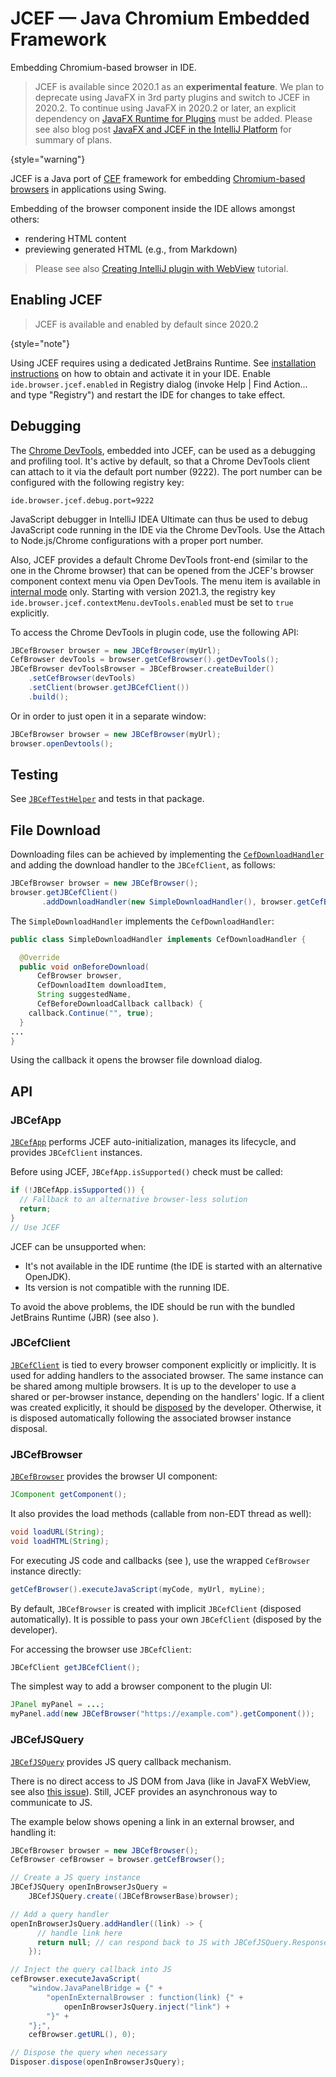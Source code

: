 <!-- Copyright 2000-2023 JetBrains s.r.o. and contributors. Use of this source code is governed by the Apache 2.0 license. -->

# JCEF — Java Chromium Embedded Framework

<link-summary>Embedding Chromium-based browser in IDE.</link-summary>

> JCEF is available since 2020.1 as an **experimental feature**.
> We plan to deprecate using JavaFX in 3rd party plugins and switch to JCEF in 2020.2.
> To continue using JavaFX in 2020.2 or later, an explicit dependency on [JavaFX Runtime for Plugins](https://plugins.jetbrains.com/plugin/14250-javafx-runtime-for-plugins) must be added.
> Please see also blog post [JavaFX and JCEF in the IntelliJ Platform](https://blog.jetbrains.com/platform/2020/07/javafx-and-jcef-in-the-intellij-platform/) for summary of plans.
>
{style="warning"}

JCEF is a Java port of [CEF](https://bitbucket.org/chromiumembedded/cef/wiki/Home) framework for embedding [Chromium-based browsers](https://www.chromium.org/Home) in applications using Swing.

Embedding of the browser component inside the IDE allows amongst others:

- rendering HTML content
- previewing generated HTML (e.g., from Markdown)

> Please see also [Creating IntelliJ plugin with WebView](https://medium.com/virtuslab/creating-intellij-plugin-with-webview-3b27c3f87aea) tutorial.

## Enabling JCEF

<tabs>
<tab title="2020.2 and later">

> JCEF is available and enabled by default since 2020.2
>
{style="note"}

</tab>
<tab title="Earlier versions">

Using JCEF requires using a dedicated JetBrains Runtime.
See [installation instructions](https://youtrack.jetbrains.com/issue/IDEA-231833#focus=streamItem-27-3993099.0-0) on how to obtain and activate it in your IDE.
Enable `ide.browser.jcef.enabled` in <control>Registry</control> dialog (invoke <ui-path>Help | Find Action...</ui-path> and type "Registry") and restart the IDE for changes to take effect.

</tab>
</tabs>

## Debugging

The [Chrome DevTools](https://developers.google.com/web/tools/chrome-devtools/), embedded into JCEF, can be used as a debugging and profiling tool.
It's active by default, so that a Chrome DevTools client can attach to it via the default port number (9222).
The port number can be configured with the following registry key:

```
ide.browser.jcef.debug.port=9222
```

JavaScript debugger in IntelliJ IDEA Ultimate can thus be used to debug JavaScript code running in the IDE via the Chrome DevTools.
Use the <control>Attach to Node.js/Chrome</control> configurations with a proper port number.

Also, JCEF provides a default Chrome DevTools front-end (similar to the one in the Chrome browser) that can be opened from the JCEF's browser component context menu via <ui-path>Open DevTools</ui-path>.
The menu item is available in [internal mode](enabling_internal.md) only.
Starting with version 2021.3, the registry key `ide.browser.jcef.contextMenu.devTools.enabled` must be set to `true` explicitly.

To access the Chrome DevTools in plugin code, use the following API:

```java
JBCefBrowser browser = new JBCefBrowser(myUrl);
CefBrowser devTools = browser.getCefBrowser().getDevTools();
JBCefBrowser devToolsBrowser = JBCefBrowser.createBuilder()
    .setCefBrowser(devTools)
    .setClient(browser.getJBCefClient())
    .build();
```

Or in order to just open it in a separate window:

```java
JBCefBrowser browser = new JBCefBrowser(myUrl);
browser.openDevtools();
```

## Testing

See [`JBCefTestHelper`](%gh-ic%/platform/platform-tests/testSrc/com/intellij/ui/jcef/JBCefTestHelper.java) and tests in that package.

## File Download

Downloading files can be achieved by implementing the [`CefDownloadHandler`](https://github.com/JetBrains/jcef/blob/7560ce68418f8d8d1ac55a4fd318141053be8fea/java/org/cef/handler/CefDownloadHandler.java) and adding the download handler to the `JBCefClient`, as follows:

```java
JBCefBrowser browser = new JBCefBrowser();
browser.getJBCefClient()
       .addDownloadHandler(new SimpleDownloadHandler(), browser.getCefBrowser());
```

The `SimpleDownloadHandler` implements the `CefDownloadHandler`:

```java
public class SimpleDownloadHandler implements CefDownloadHandler {

  @Override
  public void onBeforeDownload(
      CefBrowser browser,
      CefDownloadItem downloadItem,
      String suggestedName,
      CefBeforeDownloadCallback callback) {
    callback.Continue("", true);
  }
...
}
```

Using the callback it opens the browser file download dialog.

## API

### JBCefApp

[`JBCefApp`](%gh-ic%/platform/platform-api/src/com/intellij/ui/jcef/JBCefApp.java) performs JCEF auto-initialization, manages its lifecycle, and provides `JBCefClient` instances.

Before using JCEF, `JBCefApp.isSupported()` check must be called:

```java
if (!JBCefApp.isSupported()) {
  // Fallback to an alternative browser-less solution
  return;
}
// Use JCEF
```

JCEF can be unsupported when:
- It's not available in the IDE runtime (the IDE is started with an alternative OpenJDK).
- Its version is not compatible with the running IDE.

To avoid the above problems, the IDE should be run with the bundled JetBrains Runtime (JBR) (see also [](ide_development_instance.md)).

### JBCefClient

[`JBCefClient`](%gh-ic%/platform/platform-api/src/com/intellij/ui/jcef/JBCefClient.java) is tied to every browser component explicitly or implicitly.
It is used for adding handlers to the associated browser.
The same instance can be shared among multiple browsers.
It is up to the developer to use a shared or per-browser instance, depending on the handlers' logic.
If a client was created explicitly, it should be [disposed](disposers.md) by the developer.
Otherwise, it is disposed automatically following the associated browser instance disposal.

### JBCefBrowser

[`JBCefBrowser`](%gh-ic%/platform/platform-api/src/com/intellij/ui/jcef/JBCefBrowser.java) provides the browser UI component:

```java
JComponent getComponent();
```

It also provides the load methods (callable from non-EDT thread as well):

```java
void loadURL(String);
void loadHTML(String);
```

For executing JS code and callbacks (see [](#jbcefjsquery)), use the wrapped `CefBrowser` instance directly:

```java
getCefBrowser().executeJavaScript(myCode, myUrl, myLine);
```

By default, `JBCefBrowser` is created with implicit `JBCefClient` (disposed automatically).
It is possible to pass your own `JBCefClient` (disposed by the developer).

For accessing the browser use `JBCefClient`:

```java
JBCefClient getJBCefClient();
```

The simplest way to add a browser component to the plugin UI:

```java
JPanel myPanel = ...;
myPanel.add(new JBCefBrowser("https://example.com").getComponent());
```

### JBCefJSQuery

[`JBCefJSQuery`](%gh-ic%/platform/platform-api/src/com/intellij/ui/jcef/JBCefJSQuery.java) provides JS query callback mechanism.

There is no direct access to JS DOM from Java (like in JavaFX WebView, see also [this issue](https://youtrack.jetbrains.com/issue/JBR-2046)).
Still, JCEF provides an asynchronous way to communicate to JS.

The example below shows opening a link in an external browser, and handling it:

```java
JBCefBrowser browser = new JBCefBrowser();
CefBrowser cefBrowser = browser.getCefBrowser();

// Create a JS query instance
JBCefJSQuery openInBrowserJsQuery =
    JBCefJSQuery.create((JBCefBrowserBase)browser);

// Add a query handler
openInBrowserJsQuery.addHandler((link) -> {
      // handle link here
      return null; // can respond back to JS with JBCefJSQuery.Response
    });

// Inject the query callback into JS
cefBrowser.executeJavaScript(
    "window.JavaPanelBridge = {" +
        "openInExternalBrowser : function(link) {" +
            openInBrowserJsQuery.inject("link") +
        "}" +
    "};",
    cefBrowser.getURL(), 0);

// Dispose the query when necessary
Disposer.dispose(openInBrowserJsQuery);
```
